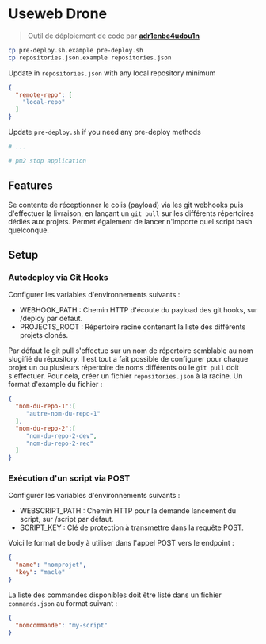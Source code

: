 # Useweb Drone

> Outil de déploiement de code par [**adr1enbe4udou1n**](https://github.com/adr1enbe4udou1n)

```bash
cp pre-deploy.sh.example pre-deploy.sh
cp repositories.json.example repositories.json
```

Update in `repositories.json` with any local repository minimum

```json
{
  "remote-repo": [
    "local-repo"
  ]
}
```

Update `pre-deploy.sh` if you need any pre-deploy methods

```bash
# ...

# pm2 stop application
```

## Features

Se contente de réceptionner le colis (payload) via les git webhooks puis d'effectuer la livraison, en lançant un `git pull` sur les différents répertoires dédiés aux projets.
Permet également de lancer n'importe quel script bash quelconque.

## Setup

### Autodeploy via Git Hooks

Configurer les variables d'environnements suivants :

* WEBHOOK_PATH : Chemin HTTP d'écoute du payload des git hooks, sur /deploy par défaut.
* PROJECTS_ROOT : Répertoire racine contenant la liste des différents projets clonés.

Par défaut le git pull s'effectue sur un nom de répertoire semblable au nom slugifié du répository.
Il est tout a fait possible de configurer pour chaque projet un ou plusieurs répertoire de noms différents où le `git pull` doit s'effectuer. Pour cela, créer un fichier `repositories.json` à la racine. Un format d'example du fichier :

```json
{  
  "nom-du-repo-1":[
     "autre-nom-du-repo-1"
  ],
  "nom-du-repo-2":[
     "nom-du-repo-2-dev",
     "nom-du-repo-2-rec"
  ]
}
```

### Exécution d'un script via POST

Configurer les variables d'environnements suivants :

* WEBSCRIPT_PATH : Chemin HTTP pour la demande lancement du script, sur /script par défaut.
* SCRIPT_KEY : Clé de protection à transmettre dans la requête POST.

Voici le format de body à utiliser dans l'appel POST vers le endpoint :

```json
{
  "name": "nomprojet",
  "key": "macle"
}
```

La liste des commandes disponibles doit être listé dans un fichier `commands.json` au format suivant :

```json
{
  "nomcommande": "my-script"
}
```
